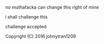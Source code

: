no muthafacka can change this right of mine 

i shall challenge this

challenge accepted


Copyright (C) 2016 johnytran1209
